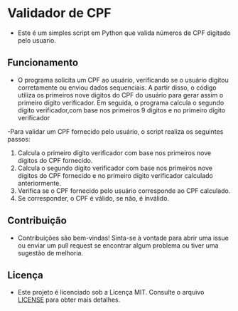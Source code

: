 # Validador de CPF

- Este é um simples script em Python que valida números de CPF digitado pelo usuario.

## Funcionamento

- O programa solicita um CPF ao usuário, verificando se o usuário digitou corretamente ou enviou dados sequenciais. A partir disso, o código utiliza os primeiros nove digitos do CPF do usuário para gerar assim o primeiro dígito verificador. Em seguida, o programa calcula o segundo dígito verificador,com base nos primeiros 9 digitos e no primeiro dígito verificador

-Para validar um CPF fornecido pelo usuário, o script realiza os seguintes passos:

1. Calcula o primeiro dígito verificador com base nos primeiros nove dígitos do CPF fornecido.
2. Calcula o segundo dígito verificador com base nos primeiros nove dígitos do CPF fornecido e no primeiro dígito verificador calculado anteriormente.
3. Verifica se o CPF fornecido pelo usuário corresponde ao CPF calculado.
4. Se corresponder, o CPF é válido, se não, é inválido.

## Contribuição

- Contribuições são bem-vindas! Sinta-se à vontade para abrir uma issue ou enviar um pull request se encontrar algum problema ou tiver uma sugestão de melhoria.

## Licença

- Este projeto é licenciado sob a Licença MIT. Consulte o arquivo [LICENSE](LICENSE) para obter mais detalhes.


